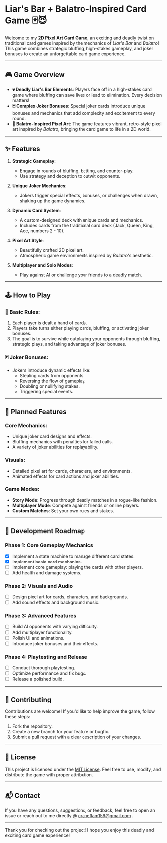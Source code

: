 # Liar's Bar + Balatro-Inspired Card Game 🃏😈

Welcome to my **2D Pixel Art Card Game**, an exciting and deadly twist on traditional card games inspired by the mechanics of *Liar's Bar* and *Balatro*! This game combines strategic bluffing, high-stakes gameplay, and joker bonuses to create an unforgettable card game experience.

---

## 🎮 **Game Overview**

- **💀 Deadly Liar's Bar Elements**: Players face off in a high-stakes card game where bluffing can save lives or lead to elimination. Every decision matters!
- **🃏 Complex Joker Bonuses**: Special joker cards introduce unique bonuses and mechanics that add complexity and excitement to every round.
- **🎨 Balatro-Inspired Pixel Art**: The game features vibrant, retro-style pixel art inspired by *Balatro*, bringing the card game to life in a 2D world.

---

## ✨ **Features**

1. **Strategic Gameplay**:
   - Engage in rounds of bluffing, betting, and counter-play.
   - Use strategy and deception to outwit opponents.

2. **Unique Joker Mechanics**:
   - Jokers trigger special effects, bonuses, or challenges when drawn, shaking up the game dynamics.

3. **Dynamic Card System**:
   - A custom-designed deck with unique cards and mechanics.
   - Includes cards from the traditional card deck (Jack, Queen, King, Ace, numbers 2 - 10).

4. **Pixel Art Style**:
   - Beautifully crafted 2D pixel art.
   - Atmospheric game environments inspired by *Balatro*'s aesthetic.

5. **Multiplayer and Solo Modes**:
   - Play against AI or challenge your friends to a deadly match.

---

## 🕹️ **How to Play**

### 🔧 Basic Rules:
1. Each player is dealt a hand of cards.
2. Players take turns either playing cards, bluffing, or activating joker bonuses.
3. The goal is to survive while outplaying your opponents through bluffing, strategic plays, and taking advantage of joker bonuses.

### 🃏 Joker Bonuses:
- Jokers introduce dynamic effects like:
  - Stealing cards from opponents.
  - Reversing the flow of gameplay.
  - Doubling or nullifying stakes.
  - Triggering special events.

---

## 🚀 **Planned Features**

### Core Mechanics:
- Unique joker card designs and effects.
- Bluffing mechanics with penalties for failed calls.
- A variety of joker abilities for replayability.

### Visuals:
- Detailed pixel art for cards, characters, and environments.
- Animated effects for card actions and joker abilities.

### Game Modes:
- **Story Mode**: Progress through deadly matches in a rogue-like fashion.
- **Multiplayer Mode**: Compete against friends or online players.
- **Custom Matches**: Set your own rules and stakes.

---

## 📅 **Development Roadmap**

### Phase 1: Core Gameplay Mechanics
- [X] Implement a state machine to manage different card states.
- [X] Implement basic card mechanics.
- [ ] Implement core gameplay: playing the cards with other players.
- [ ] Add health and damage systems.

### Phase 2: Visuals and Audio
- [ ] Design pixel art for cards, characters, and backgrounds.
- [ ] Add sound effects and background music.

### Phase 3: Advanced Features
- [ ] Build AI opponents with varying difficulty.
- [ ] Add multiplayer functionality.
- [ ] Polish UI and animations.
- [ ] Introduce joker bonuses and their effects.

### Phase 4: Playtesting and Release
- [ ] Conduct thorough playtesting.
- [ ] Optimize performance and fix bugs.
- [ ] Release a polished build.

---

## 🤝 **Contributing**

Contributions are welcome! If you'd like to help improve the game, follow these steps:

1. Fork the repository.
2. Create a new branch for your feature or bugfix.
3. Submit a pull request with a clear description of your changes.

---

## 📜 **License**

This project is licensed under the [MIT License](LICENSE). Feel free to use, modify, and distribute the game with proper attribution.

---

## 📬 **Contact**

If you have any questions, suggestions, or feedback, feel free to open an issue or reach out to me directly @ <craneflam159@gmail.com> .

---

Thank you for checking out the project! I hope you enjoy this deadly and exciting card game experience!

